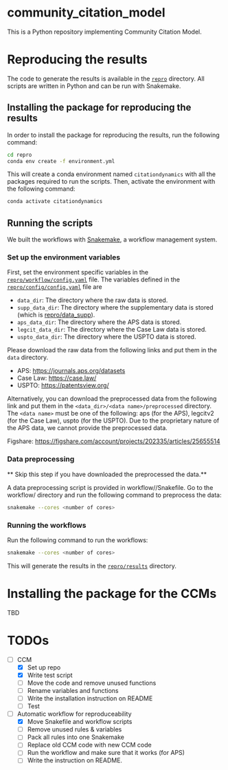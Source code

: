 # community_citation_model
This is a Python repository implementing Community Citation Model.

# Reproducing the results

The code to generate the results is available in the [`repro`](./repro) directory. All scripts are written in Python and can be run with Snakemake.

## Installing the package for reproducing the results

In order to install the package for reproducing the results, run the following command:

```bash
cd repro
conda env create -f environment.yml
```

This will create a conda environment named `citationdynamics` with all the packages required to run the scripts.
Then, activate the environment with the following command:

```bash
conda activate citationdynamics
```

## Running the scripts

We built the workflows with [Snakemake](https://snakemake.readthedocs.io/en/stable/), a workflow management system.

### Set up the environment variables
First, set the environment specific variables in the [`repro/workflow/config.yaml`](./repro/config/config.yaml) file.
The variables defined in the [`repro/config/config.yaml`](./repro/config/config.yaml) file are
- `data_dir`: The directory where the raw data is stored.
- `supp_data_dir`: The directory where the supplementary data is stored (which is [repro/data_supp](./repro/data_supp)).
- `aps_data_dir`: The directory where the APS data is stored.
- `legcit_data_dir`: The directory where the Case Law data is stored.
- `uspto_data_dir`: The directory where the USPTO data is stored.

Please download the raw data from the following links and put them in the `data` directory.
- APS: https://journals.aps.org/datasets
- Case Law: https://case.law/
- USPTO: https://patentsview.org/

Alternatively, you can download the preprocessed data from the following link and put them in the `<data_dir>/<data name>/preprocessed` directory.
The `<data name>` must be one of the following: aps (for the APS), legcitv2 (for the Case Law), uspto (for the USPTO).
Due to the proprietary nature of the APS data, we cannot provide the preprocessed data.

Figshare: https://figshare.com/account/projects/202335/articles/25655514

### Data preprocessing

** Skip this step if you have downloaded the preprocessed the data.**

A data preprocessing script is provided in workflow/<data name>/Snakefile. Go to the workflow/<data name> directory and run the following command to preprocess the data:

```bash
snakemake --cores <number of cores>
```

### Running the workflows

Run the following command to run the workflows:

```bash
snakemake --cores <number of cores>
```
This will generate the results in the [`repro/results`](./repro/results) directory.


# Installing the package for the CCMs
TBD

# TODOs

- [ ] CCM
  - [x] Set up repo
  - [x] Write test script
  - [ ] Move the code and remove unused functions
  - [ ] Rename variables and functions
  - [ ] Write the installation instruction on README
  - [ ] Test
- [ ] Automatic workflow for reproduceability
  - [x] Move Snakefile and workflow scripts
  - [ ] Remove unused rules & variables
  - [ ] Pack all rules into one Snakemake
  - [ ] Replace old CCM code with new CCM code
  - [ ] Run the workflow and make sure that it works (for APS)
  - [ ] Write the instruction on README.
